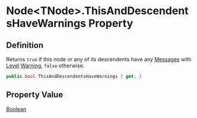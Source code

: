 # Node&lt;TNode&gt;.ThisAndDescendentsHaveWarnings Property
## Definition

Returns `true` if this node or any of its descendents have any [Messages](MrKWatkins.Ast.Message.md) with [Level](MrKWatkins.Ast.Message.Level.md) [Warning](MrKWatkins.Ast.MessageLevel.md#fields), `false` otherwise.

```c#
public bool ThisAndDescendentsHaveWarnings { get; }
```

## Property Value

[Boolean](https://learn.microsoft.com/en-gb/dotnet/api/System.Boolean)
